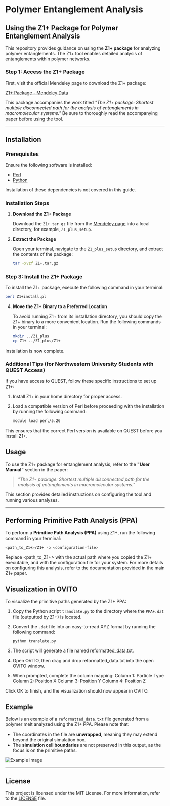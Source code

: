# Polymer Entanglement Analysis

## Using the Z1+ Package for Polymer Entanglement Analysis

This repository provides guidance on using the **Z1+ package** for analyzing polymer entanglements. The Z1+ tool enables detailed analysis of entanglements within polymer networks.

### Step 1: Access the Z1+ Package

First, visit the official Mendeley page to download the Z1+ package:

[Z1+ Package - Mendeley Data](https://data.mendeley.com/datasets/m425t6xtwr/1)

This package accompanies the work titled *"The Z1+ package: Shortest multiple disconnected path for the analysis of entanglements in macromolecular systems."* Be sure to thoroughly read the accompanying paper before using the tool.

---

## Installation

### Prerequisites

Ensure the following software is installed:

- [Perl](https://www.perl.org/get.html)
- [Python](https://www.python.org/)

Installation of these dependencies is not covered in this guide.

### Installation Steps

1. **Download the Z1+ Package**

   Download the `Z1+.tar.gz` file from the [Mendeley page](https://data.mendeley.com/datasets/m425t6xtwr/1) into a local directory, for example, `Z1_plus_setup`.

2. **Extract the Package**

   Open your terminal, navigate to the `Z1_plus_setup` directory, and extract the contents of the package:

   ```bash
   tar -xvzf Z1+.tar.gz
   ```

### Step 3: Install the Z1+ Package

To install the Z1+ package, execute the following command in your terminal:

```bash
perl Z1+install.pl
```


4. **Move the Z1+ Binary to a Preferred Location**

   To avoid running Z1+ from its installation directory, you should copy the Z1+ binary to a more convenient location. Run the following commands in your terminal:

   ```bash
   mkdir ../Z1_plus
   cp Z1+ ../Z1_plus/Z1+
   ```

Installation is now complete.



### Additional Tips (for Northwestern University Students with QUEST Access)

If you have access to QUEST, follow these specific instructions to set up Z1+:

1. Install Z1+ in your home directory for proper access.
2. Load a compatible version of Perl before proceeding with the installation by running the following command:

   ```bash
   module load perl/5.26
   ```

This ensures that the correct Perl version is available on QUEST before you install Z1+.


## Usage

To use the Z1+ package for entanglement analysis, refer to the **"User Manual"** section in the paper:

> *"The Z1+ package: Shortest multiple disconnected path for the analysis of entanglements in macromolecular systems."*

This section provides detailed instructions on configuring the tool and running various analyses.

---

## Performing Primitive Path Analysis (PPA)

To perform a **Primitive Path Analysis (PPA)** using Z1+, run the following command in your terminal:

```bash
<path_to_Z1+>/Z1+ -p <configuration-file>
```

Replace <path_to_Z1+> with the actual path where you copied the Z1+ executable, and <configuration-file> with the configuration file for your system. For more details on configuring this analysis, refer to the documentation provided in the main Z1+ paper.


## Visualization in OVITO

To visualize the primitive paths generated by the Z1+ PPA:

1. Copy the Python script `translate.py` to the directory where the `PPA+.dat` file (outputted by Z1+) is located.
2. Convert the `.dat` file into an easy-to-read XYZ format by running the following command:

   ```bash
   python translate.py
   ```

3. The script will generate a file named reformatted_data.txt.
4. Open OVITO, then drag and drop reformatted_data.txt into the open OVITO window.
5. When prompted, complete the column mapping:
  Column 1: Particle Type
  Column 2: Position X
  Column 3: Position Y
  Column 4: Position Z

Click OK to finish, and the visualization should now appear in OVITO.

## Example

Below is an example of a `reformatted_data.txt` file generated from a polymer melt analyzed using the Z1+ PPA. Please note that:

- The coordinates in the file are **unwrapped**, meaning they may extend beyond the original simulation box.
- The **simulation cell boundaries** are not preserved in this output, as the focus is on the primitive paths.

![Example Image](images/example.png)

---

## License

This project is licensed under the MIT License. For more information, refer to the [LICENSE](LICENSE) file.


